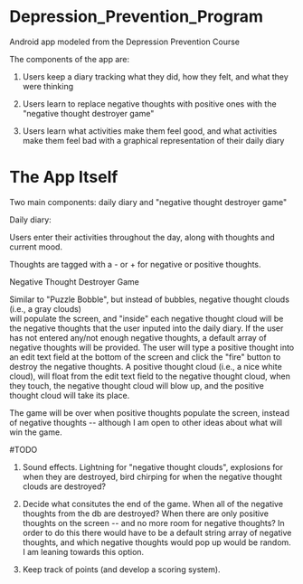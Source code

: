 Depression_Prevention_Program
=============================

Android app modeled from the Depression Prevention Course

The components of the app are:

1) Users keep a diary tracking what they did, how they felt, and what they were thinking

2) Users learn to replace negative thoughts with positive ones with the "negative thought destroyer game"

3) Users learn what activities make them feel good, and what activities make them feel bad with a graphical
representation of their daily diary


The App Itself
=============================

Two main components: daily diary and "negative thought destroyer game"

Daily diary:

Users enter their activities throughout the day, along with thoughts and current mood. 

Thoughts are tagged with a - or + for negative or positive thoughts. 

Negative Thought Destroyer Game

Similar to "Puzzle Bobble", but instead of bubbles, negative thought clouds (i.e., a gray clouds)  
will populate the screen, and "inside" each negative thought cloud will be the negative thoughts that the user 
inputed into the daily diary. If the user has not entered any/not enough negative thoughts, a default array of 
negative thoughts will be provided. The user will type a positive thought into an edit text field at the bottom
of the screen and click the "fire" button to destroy the negative thoughts. A positive thought cloud 
(i.e., a nice white cloud), will float from the edit text field to the negative thought cloud, 
when they touch, the negative thought cloud will blow up, and the positive thought cloud will take its place.

The game will be over when positive thoughts populate the screen, instead
of negative thoughts -- although I am open to other ideas about what will win the game. 



#TODO 

1) Sound effects. Lightning for "negative thought clouds", explosions for when they are destroyed, bird 
chirping for when the negative thought clouds are destroyed?

2) Decide what consitutes the end of the game. When all of the negative thoughts from the db are destroyed?
When there are only positive thoughts on the screen -- and no more room for negative thoughts? In order to do
this there would have to be a default string array of negative thoughts, and which negative thoughts would 
pop up would be random. I am leaning towards this option. 

3) Keep track of points (and develop a scoring system). 
